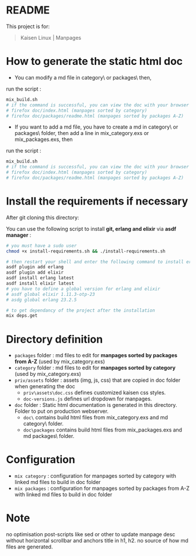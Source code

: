 # README

This project is for:
> Kaisen Linux | Manpages

# How to generate the static html doc

- You can modify a md file in category\ or packages\ then,

run the script :

```bash
mix_build.sh
# if the command is successful, you can view the doc with your browser
# firefox doc/index.html (manpages sorted by category)
# firefox doc/packages/readme.html (manpages sorted by packages A-Z)
```

- If you want to add a md file, you have to create a md in category\ or packages\ folder, then add a line in mix_category.exs or mix_packages.exs, then

run the script :

```bash
mix_build.sh
# if the command is successful, you can view the doc with your browser
# firefox doc/index.html (manpages sorted by category)
# firefox doc/packages/readme.html (manpages sorted by packages A-Z)
```

# Install the requirements if necessary

After git cloning this directory:  

You can use the following script to install **git, erlang and elixir** via **asdf manager** :

```bash
# you must have a sudo user
chmod +x install-requirements.sh && ./install-requirements.sh
```

```bash
# then restart your shell and enter the following command to install erlang and elixir via asdf
asdf plugin add erlang
asdf plugin add elixir
asdf install erlang latest
asdf install elixir latest
# you have to define a global version for erlang and elixir
# asdf global elixir 1.11.3-otp-23
# asdg global erlang 23.2.5 
```

```bash
# to get dependancy of the project after the installation
mix deps.get 
```

# Directory definition

- `packages` folder : md files to edit for **manpages sorted by packages from A-Z** (used by mix_category.exs)  
- `category` folder : md files to edit for **manpages sorted by category** (used by mix_category.exs)
- `priv/assets` folder : assets (img, js, css) that are copied in doc folder when generating the doc
    - `priv\assets\doc.css` defines customized kaisen css styles.
    - `doc-versions.js` defines url dropdown for manpages.
- `doc` folder : Static html documentation is generated in this directory. Folder to put on production webserver.
    - `doc\` contains build html files from mix_category.exs and md category\ folder.
    - `doc\packages` contains build html files from mix_packages.exs and md packages\ folder.

# Configuration

- `mix category` : configuration for manpages sorted by category with linked md files to build in doc folder
- `mix packages` : configuration for manpages sorted by packages from A-Z with linked md files to build in doc folder

# Note

no optimisation post-scripts like sed or other to update manpage desc without horizontal scrollbar and anchors title in h1, h2. 
no source of how md files are generated.